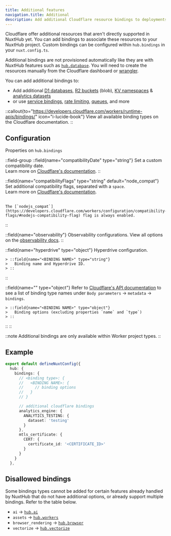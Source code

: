 ```yaml
---
title: Additional features
navigation.title: Additional
description: Add additional Cloudflare resource bindings to deployments
---
```


Cloudflare offer additional resources that aren't directly supported in NuxtHub yet. You can add bindings to associate these resources to your NuxtHub project. Custom bindings can be configured within `hub.bindings` in your `nuxt.config.ts`.

Additional bindings are not provisioned automatically like they are with NuxtHub features such as [`hub.database`](/docs/features/database). You will need to create the resources manually from the Cloudflare dashboard or [wrangler](https://developers.cloudflare.com/workers/wrangler/commands/).

You can add additional bindings to:
- Add additional [D1 databases](https://developers.cloudflare.com/d1/worker-api/), [R2 buckets](https://developers.cloudflare.com/r2/api/workers/workers-api-reference/) (blob), [KV namespaces](https://developers.cloudflare.com/kv/api/) & [analytics datasets](https://developers.cloudflare.com/analytics/analytics-engine/get-started/#2-write-data-points-from-your-worker)
- or use [service bindings](https://developers.cloudflare.com/workers/runtime-apis/bindings/service-bindings/), [rate limiting](https://developers.cloudflare.com/workers/runtime-apis/bindings/rate-limit/), [queues](https://developers.cloudflare.com/queues/configuration/javascript-apis/), and more

::callout{to="https://developers.cloudflare.com/workers/runtime-apis/bindings/" icon="i-lucide-book"}
View all available binding types on the Cloudflare documentation.
::

## Configuration

Properties on `hub.bindings`

::field-group
  ::field{name="compatibilityDate" type="string"}
    Set a custom compatibility date.
    <br>Learn more on [Cloudflare's documentation](https://developers.cloudflare.com/workers/configuration/compatibility-dates/).
  ::

  ::field{name="compatibilityFlags" type="string" default="node_compat"}
    Set additional compatibility flags, separated with a `space`.
    <br>Learn more on [Cloudflare's documentation](https://developers.cloudflare.com/workers/configuration/compatibility-flags/).<br><br>

    The [`nodejs_compat`](https://developers.cloudflare.com/workers/configuration/compatibility-flags/#nodejs-compatibility-flag) flag is always enabled.
  ::

  ::field{name="observability"}
    Observability configurations. View all options on the [observability docs](/docs/getting-started/server-logs#cloudflare-dashboard).
  ::

  ::field{name="hyperdrive" type="object"}
    Hyperdrive configuration.

    > ::field{name="<BINDING NAME>" type="string"}
    >   Binding name and Hyperdrive ID.
    > ::
  ::

  ::field{name="<additional binding type>" type="object"}
    Refer to [Cloudflare's API documentation](https://developers.cloudflare.com/api/resources/workers/subresources/scripts/subresources/versions/methods/create/#(params)%200%20%3E%20(param)%20metadata%20%3E%20(schema)%20%3E%20(property)%20bindings) to see a list of binding type names under `Body parameters` → `metadata` → `bindings`.


    > ::field{name="<BINDING NAME>" type="object"}
    >   Binding options (excluding properties `name` and `type`)
    > ::
  ::
::

::note
Additional bindings are only available within Worker project types.
::

## Example

```ts [nuxt.config.ts]
export default defineNuxtConfig({
  hub: {
    bindings: {
      // <binding type>: {
      //   <BINDING NAME>: {
      //     // binding options
      //   }
      // }

      // additional cloudflare bindings
      analytics_engine: {
        ANALYTICS_TESTING: {
          dataset: 'testing'
        }
      },
      mtls_certificate: {
        CERT: {
          certificate_id: '<CERTIFICATE_ID>'
        }
      }
    }
  },
```


## Disallowed bindings
Some bindings types cannot be added for certain features already handled by NuxtHub that do not have additional options, or already support multiple bindings. Refer to the table below.

- `ai` → [`hub.ai`](/docs/features/ai)
- `assets` → [`hub.workers`](/changelog/workers)
- `browser_rendering` → [`hub.browser`](/docs/features/browser)
- `vectorize` → [`hub.vectorize`](/docs/features/vectorize)
